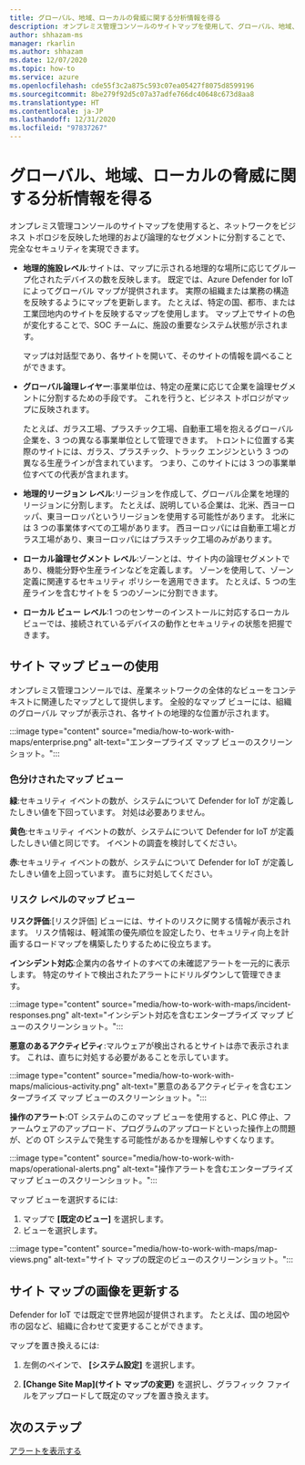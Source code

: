 ```yaml
---
title: グローバル、地域、ローカルの脅威に関する分析情報を得る
description: オンプレミス管理コンソールのサイトマップを使用して、グローバル、地域、およびローカルの脅威についての洞察を得ます。
author: shhazam-ms
manager: rkarlin
ms.author: shhazam
ms.date: 12/07/2020
ms.topic: how-to
ms.service: azure
ms.openlocfilehash: cde55f3c2a875c593c07ea05427f8075d8599196
ms.sourcegitcommit: 8be279f92d5c07a37adfe766dc40648c673d8aa8
ms.translationtype: HT
ms.contentlocale: ja-JP
ms.lasthandoff: 12/31/2020
ms.locfileid: "97837267"
---
```

# <a name="gain-insight-into-global-regional-and-local-threats"></a>グローバル、地域、ローカルの脅威に関する分析情報を得る

オンプレミス管理コンソールのサイトマップを使用すると、ネットワークをビジネス トポロジを反映した地理的および論理的なセグメントに分割することで、完全なセキュリティを実現できます。

- **地理的施設レベル**:サイトは、マップに示される地理的な場所に応じてグループ化されたデバイスの数を反映します。 既定では、Azure Defender for IoT によってグローバル マップが提供されます。 実際の組織または業務の構造を反映するようにマップを更新します。 たとえば、特定の国、都市、または工業団地内のサイトを反映するマップを使用します。 マップ上でサイトの色が変化することで、SOC チームに、施設の重要なシステム状態が示されます。

  マップは対話型であり、各サイトを開いて、そのサイトの情報を調べることができます。

- **グローバル論理レイヤー**:事業単位は、特定の産業に応じて企業を論理セグメントに分割するための手段です。 これを行うと、ビジネス トポロジがマップに反映されます。

  たとえば、ガラス工場、プラスチック工場、自動車工場を抱えるグローバル企業を、3 つの異なる事業単位として管理できます。 トロントに位置する実際のサイトには、ガラス、プラスチック、トラック エンジンという 3 つの異なる生産ラインが含まれています。 つまり、このサイトには 3 つの事業単位すべての代表が含まれます。

- **地理的リージョン レベル**:リージョンを作成して、グローバル企業を地理的リージョンに分割します。 たとえば、説明している企業は、北米、西ヨーロッパ、東ヨーロッパというリージョンを使用する可能性があります。 北米には 3 つの事業体すべての工場があります。 西ヨーロッパには自動車工場とガラス工場があり、東ヨーロッパにはプラスチック工場のみがあります。

- **ローカル論理セグメント レベル**:ゾーンとは、サイト内の論理セグメントであり、機能分野や生産ラインなどを定義します。 ゾーンを使用して、ゾーン定義に関連するセキュリティ ポリシーを適用できます。 たとえば、5 つの生産ラインを含むサイトを 5 つのゾーンに分割できます。

- **ローカル ビュー レベル**:1 つのセンサーのインストールに対応するローカル ビューでは、接続されているデバイスの動作とセキュリティの状態を把握できます。

## <a name="work-with-site-map-views"></a>サイト マップ ビューの使用

オンプレミス管理コンソールでは、産業ネットワークの全体的なビューをコンテキストに関連したマップとして提供します。 全般的なマップ ビューには、組織のグローバル マップが表示され、各サイトの地理的な位置が示されます。

:::image type="content" source="media/how-to-work-with-maps/enterprise.png" alt-text="エンタープライズ マップ ビューのスクリーンショット。":::

### <a name="color-coded-map-views"></a>色分けされたマップ ビュー

**緑**:セキュリティ イベントの数が、システムについて Defender for IoT が定義したしきい値を下回っています。 対処は必要ありません。

**黄色**:セキュリティ イベントの数が、システムについて Defender for IoT が定義したしきい値と同じです。 イベントの調査を検討してください。  

**赤**:セキュリティ イベントの数が、システムについて Defender for IoT が定義したしきい値を上回っています。 直ちに対処してください。

### <a name="risk-level-map-views"></a>リスク レベルのマップ ビュー

**リスク評価**:[リスク評価] ビューには、サイトのリスクに関する情報が表示されます。 リスク情報は、軽減策の優先順位を設定したり、セキュリティ向上を計画するロードマップを構築したりするために役立ちます。

**インシデント対応**:企業内の各サイトのすべての未確認アラートを一元的に表示します。 特定のサイトで検出されたアラートにドリルダウンして管理できます。

:::image type="content" source="media/how-to-work-with-maps/incident-responses.png" alt-text="インシデント対応を含むエンタープライズ マップ ビューのスクリーンショット。":::

**悪意のあるアクティビティ**:マルウェアが検出されるとサイトは赤で表示されます。 これは、直ちに対処する必要があることを示しています。

:::image type="content" source="media/how-to-work-with-maps/malicious-activity.png" alt-text="悪意のあるアクティビティを含むエンタープライズ マップ ビューのスクリーンショット。":::

**操作のアラート**:OT システムのこのマップ ビューを使用すると、PLC 停止、ファームウェアのアップロード、プログラムのアップロードといった操作上の問題が、どの OT システムで発生する可能性があるかを理解しやすくなります。

:::image type="content" source="media/how-to-work-with-maps/operational-alerts.png" alt-text="操作アラートを含むエンタープライズ マップ ビューのスクリーンショット。":::

マップ ビューを選択するには:

1. マップで **[既定のビュー]** を選択します。
2. ビューを選択します。

:::image type="content" source="media/how-to-work-with-maps/map-views.png" alt-text="サイト マップの既定のビューのスクリーンショット。":::

## <a name="update-the-site-map-image"></a>サイト マップの画像を更新する

Defender for IoT では既定で世界地図が提供されます。 たとえば、国の地図や市の図など、組織に合わせて変更することができます。 

マップを置き換えるには:

1. 左側のペインで、 **[システム設定]** を選択します。

2. **[Change Site Map]\(サイト マップの変更\)** を選択し、グラフィック ファイルをアップロードして既定のマップを置き換えます。

## <a name="next-step"></a>次のステップ

[アラートを表示する](how-to-view-alerts.md)
